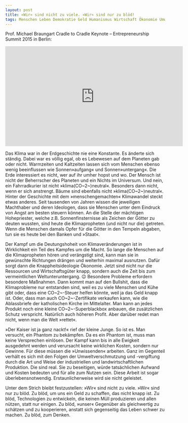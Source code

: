 ```yaml
---
layout: post
title: »Wir« sind nicht zu viele. »Wir« sind nur zu blöd!
tags: Menschen Leben Demokratie Geld Humanismus Wirtschaft Ökonomie Umwelt Natur Cradle2Cradle
---
```

Prof. Michael Braungart Cradle to Cradle Keynote – Entrepreneurship Summit 2015 in Berlin:

<iframe width="560" height="315" src="https://www.youtube.com/embed/Fjvmik8mt0c" frameborder="0" allowfullscreen></iframe>

Das Klima war in der Erdgeschichte nie eine Konstante. Es änderte sich ständig. Dabei war es völlig egal, ob es Lebewesen auf dem Planeten gab oder nicht. Warmzeiten und Kaltzeiten lassen sich vom Menschen ebenso wenig beeinflussen wie Sonnen»aufgang« und Sonnen»untergang«. <!--more--> Die Erde interessiert es nicht, wer auf ihr umher hopst und wo. Der Mensch ist nicht der Beherrscher des Planeten und ein Nichts im Universum. Und nein, ein Fahrradkurier ist nicht »klima(CO~2~)neutral«. Besonders dann nicht, wenn er sich anstrengt. Bäume sind ebenfalls nicht »klima(CO~2~)neutral«.
Hinter der Geschichte mit dem »menschengemachten« Klimawandel steckt etwas anderes. Seit tausenden von Jahren wissen die jeweiligen Machthaber und deren Ideologen, dass sie Menschen unter dem Eindruck von Angst am besten steuern können. An die Stelle der mächtigen Hohepriester, welche z.B. Sonnenfinsternisse als Zeichen der Götter zu deuten wussten, sind heute die Klimapropheten (und nicht nur die) getreten. Wenn die Menschen damals Opfer für die Götter in den Tempeln abgaben, tun sie es heute bei den Banken und »Staat«.

Der Kampf um die Deutungshoheit von Klimaveränderungen ist in Wirklichkeit ein Teil des Kampfes um die Macht.
So lange die Menschen auf die Klimapropheten hören und verängstigt sind, kann man sie in gewünschte Richtungen drängen und weiterhin maximal ausnutzen. Dafür sorgt dann die Knappheitsideologie Ökonomie.
Jetzt sind nicht nur die Ressourcen und Wirtschaftsgüter knapp, sondern auch die Zeit bis zum vermeintlichen Weltunteruntergang. 😉 Besondere Probleme erfordern besondere Maßnahmen. Dann kommt man auf den Bullshit, dass die Klimaprobleme nur entstanden sind, weil es zu viele Menschen und Kühe gibt oder, dass eine CO~2~-Steuer helfen könnte, weil ja das Geld knapp ist. Oder, dass man auch CO~2~-Zertifikate verkaufen kann, wie die Ablassbriefe der katholischen Kirche im Mittelalter. Man kann an jedes Produkt noch eine kleine CO~2~-Superblackbox anbauen, die zusätzlichen Schutz verspricht. Natürlich auch höheren Profit. Aber darüber redet man nicht, wenn man die Welt »rettet«.

»Der Kaiser ist ja ganz nackt!« rief der kleine Junge. So ist es. Man versucht, ein Phantom zu bekämpfen. Da es ein Phantom ist, muss man keine Versprechen einlösen. Der Kampf kann bis in alle Ewigkeit ausgedehnt werden und verursacht keine wirklichen Kosten, sondern nur Gewinne. Für diese müssen die »Unwissenden« arbeiten. Ganz im Gegenteil verhält es sich mit den Folgen der Umweltverschmutzung und -vergiftung durch die Art und Weise der industriellen und landwirtschaftlichen Produktion. Die sind real. Sie zu beseitigen, würde tatsächlichen Aufwand und Kosten bedeuten und für alle zum Nutzen sein. Diese Arbeit ist sogar überlebensnotwendig. Erstaunlicherweise wird sie nicht geleistet.

Unter dem Strich bleibt festzustellen: »Wir« sind nicht zu viele. »Wir« sind nur zu blöd. Zu blöd, um uns ein Geld zu schaffen, das nicht knapp ist. Zu blöd, Technologien zu entwickeln, die keinen Müll produzieren und allen nützen, statt nur einigen. Zu blöd, »unser« Gegenüber als gleichwertig zu schätzen und zu kooperieren, anstatt sich gegenseitig das Leben schwer zu machen. Zu blöd, zum Denken.
